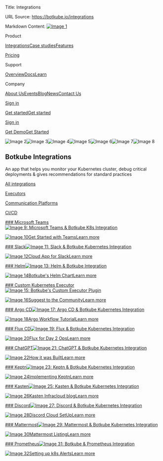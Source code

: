 Title: Integrations

URL Source: https://botkube.io/integrations

Markdown Content:
[![Image 1](https://assets-global.website-files.com/633705de6adaa38599d8e258/6338148fa3f8a509639804fa_botkube-logo.svg)](https://botkube.io/)

Product

[Integrations](https://botkube.io/integrations)[Case studies](https://botkube.io/case-studies)[Features](https://botkube.io/features)

[Pricing](https://botkube.io/pricing)

Support

[Overview](https://botkube.io/support)[Docs](https://docs.botkube.io/)[Learn](https://botkube.io/learn)

Company

[About Us](https://botkube.io/about)[Events](https://botkube.io/events)[Blog](https://botkube.io/blog)[News](https://botkube.io/news)[Contact Us](https://botkube.io/contact)

[Sign in](https://app.botkube.io/)

[Get started](#)[Get started](https://app.botkube.io/)

[Sign in](https://app.botkube.io/)

[Get Demo](https://botkube.io/demo)[Get Started](https://app.botkube.io/)

![Image 2](https://assets-global.website-files.com/633705de6adaa38599d8e258/63d3f1f94ceb7a745da5f865_bk-star_01.svg)![Image 3](https://assets-global.website-files.com/633705de6adaa38599d8e258/63d3f1f94ceb7a745da5f865_bk-star_01.svg)![Image 4](https://assets-global.website-files.com/633705de6adaa38599d8e258/63d3f1f94ceb7a745da5f865_bk-star_01.svg)![Image 5](https://assets-global.website-files.com/633705de6adaa38599d8e258/63d3f1f94ceb7a745da5f865_bk-star_01.svg)![Image 6](https://assets-global.website-files.com/633705de6adaa38599d8e258/63d3f1f94ceb7a745da5f865_bk-star_01.svg)![Image 7](https://assets-global.website-files.com/633705de6adaa38599d8e258/63d3f1f94ceb7a745da5f865_bk-star_01.svg)![Image 8](https://assets-global.website-files.com/633705de6adaa38599d8e258/63d3efd5bb94697bcc007ed7_botkube-integrations-hero.webp)

Botkube Integrations
--------------------

An app that helps you monitor your Kubernetes cluster, debug critical deployments & gives recommendations for standard practices

[All integrations](#)

[Executors](#)

[Communication Platforms](#)

[CI/CD](#)

[### Microsoft Teams](https://botkube.io/integration/teams)[![Image 9: Microsoft Teams & Botkube K8s Integration](https://assets-global.website-files.com/634fabb21508d6c9db9bc46f/6566556e0b8319198abb4cb1_ms-teams_logo_white.svg)](https://botkube.io/integration/teams)

[![Image 10](https://assets-global.website-files.com/633705de6adaa38599d8e258/6419c398f664abccda1d675c_botkube-integration-arrow.svg)Get Started with Teams](https://docs.botkube.io/installation/teams/)[Learn more](https://botkube.io/integration/teams)

[### Slack](https://botkube.io/integration/slack)[![Image 11: Slack & Botkube Kubernetes Integration](https://assets-global.website-files.com/634fabb21508d6c9db9bc46f/6414788a6932f578c90e2e5c_Slack%20Logo%20White.svg)](https://botkube.io/integration/slack)

[![Image 12](https://assets-global.website-files.com/633705de6adaa38599d8e258/6419c398f664abccda1d675c_botkube-integration-arrow.svg)Cloud App for Slack](https://docs.botkube.io/installation/slack/cloud-slack)[Learn more](https://botkube.io/integration/slack)

[### Helm](https://botkube.io/integration/helm)[![Image 13: Helm & Botkube Integration](https://assets-global.website-files.com/634fabb21508d6c9db9bc46f/63ee296a7fd3a57324eb919c_helm-horizontal-white.png)](https://botkube.io/integration/helm)

[![Image 14](https://assets-global.website-files.com/633705de6adaa38599d8e258/6419c398f664abccda1d675c_botkube-integration-arrow.svg)Botkube's Helm Chart](https://docs.botkube.io/configuration/executor/helm)[Learn more](https://botkube.io/integration/helm)

[### Custom Kubernetes Executor](https://botkube.io/integration/custom-executor-plugin)[![Image 15: Botkube's Custom Executor Plugin](https://assets-global.website-files.com/634fabb21508d6c9db9bc46f/65807deb6619cea70447048d_Custom%20Icon.png)](https://botkube.io/integration/custom-executor-plugin)

[![Image 16](https://assets-global.website-files.com/633705de6adaa38599d8e258/6419c398f664abccda1d675c_botkube-integration-arrow.svg)Suggest to the Community](https://docs.botkube.io/plugin/custom-executor)[Learn more](https://botkube.io/integration/custom-executor-plugin)

[### Argo CD](https://botkube.io/integration/argo-cd-botkube-kubernetes-integration)[![Image 17: Argo CD & Botkube Kubernetes Integration](https://assets-global.website-files.com/634fabb21508d6c9db9bc46f/6566534aebaedc232b690ec0_argocd-large_wh.svg)](https://botkube.io/integration/argo-cd-botkube-kubernetes-integration)

[![Image 18](https://assets-global.website-files.com/633705de6adaa38599d8e258/6419c398f664abccda1d675c_botkube-integration-arrow.svg)Argo Workflow Tutorial](https://docs.botkube.io/configuration/source/argocd/)[Learn more](https://botkube.io/integration/argo-cd-botkube-kubernetes-integration)

[### Flux CD](https://botkube.io/integration/botkube-flux-kubernetes-integration)[![Image 19: Flux & Botkube Kubernetes Integration](https://assets-global.website-files.com/634fabb21508d6c9db9bc46f/656653d66242a01c07278b5e_fluxcdio-icon_wh.svg)](https://botkube.io/integration/botkube-flux-kubernetes-integration)

[![Image 20](https://assets-global.website-files.com/633705de6adaa38599d8e258/6419c398f664abccda1d675c_botkube-integration-arrow.svg)Flux for Day 2 Ops](https://docs.botkube.io/configuration/executor/flux)[Learn more](https://botkube.io/integration/botkube-flux-kubernetes-integration)

[### ChatGPT](https://botkube.io/integration/chatgpt-botkube-kubernetes-integration)[![Image 21: ChatGPT & Botkube Kubernetes Integration](https://assets-global.website-files.com/634fabb21508d6c9db9bc46f/664fa21e4c4da047c68845cc_openai-white-logomark.png)](https://botkube.io/integration/chatgpt-botkube-kubernetes-integration)

[![Image 22](https://assets-global.website-files.com/633705de6adaa38599d8e258/6419c398f664abccda1d675c_botkube-integration-arrow.svg)How it was Built](https://botkube.io/blog/explore-the-new-era-of-aiops-with-botkubes-ai-assistant)[Learn more](https://botkube.io/integration/chatgpt-botkube-kubernetes-integration)

[### Keptn](https://botkube.io/integration/keptn)[![Image 23: Keptn & Botkube Kubernetes Integration](https://assets-global.website-files.com/634fabb21508d6c9db9bc46f/647e5490bed6105f3c8f780e_keptn-icon-white.png)](https://botkube.io/integration/keptn)

[![Image 24](https://assets-global.website-files.com/633705de6adaa38599d8e258/6419c398f664abccda1d675c_botkube-integration-arrow.svg)Implementing Keptn](https://docs.botkube.io/usage/source/keptn/)[Learn more](https://botkube.io/integration/keptn)

[### Kasten](https://botkube.io/integration/kasten)[![Image 25: Kasten & Botkube Kubernetes Integration](https://assets-global.website-files.com/634fabb21508d6c9db9bc46f/656654a0b32f1c8761e69099_kasten_logo_white.svg)](https://botkube.io/integration/kasten)

[![Image 26](https://assets-global.website-files.com/633705de6adaa38599d8e258/6419c398f664abccda1d675c_botkube-integration-arrow.svg)Kasten Infracloud blog](https://docs.kasten.io/latest/index.html)[Learn more](https://botkube.io/integration/kasten)

[### Discord](https://botkube.io/integration/discord)[![Image 27: Discord & Botkube Kubernetes Integration](https://assets-global.website-files.com/634fabb21508d6c9db9bc46f/664fa4fc27ae15fcef1ea9e2_discord-mark-white%201.svg)](https://botkube.io/integration/discord)

[![Image 28](https://assets-global.website-files.com/633705de6adaa38599d8e258/6419c398f664abccda1d675c_botkube-integration-arrow.svg)Discord Cloud SetUp](https://docs.botkube.io/installation/discord/self-hosted)[Learn more](https://botkube.io/integration/discord)

[### Mattermost](https://botkube.io/integration/mattermost)[![Image 29: Mattermost & Botkube Kubernetes Integration](https://assets-global.website-files.com/634fabb21508d6c9db9bc46f/641474df0af3b5543da3d670_Mattermost%20Logo%20White.svg)](https://botkube.io/integration/mattermost)

[![Image 30](https://assets-global.website-files.com/633705de6adaa38599d8e258/6419c398f664abccda1d675c_botkube-integration-arrow.svg)Mattermost Listing](https://docs.botkube.io/installation/mattermost/cloud)[Learn more](https://botkube.io/integration/mattermost)

[### Prometheus](https://botkube.io/integration/prometheus)[![Image 31: Botkube & Prometheus Integration](https://assets-global.website-files.com/634fabb21508d6c9db9bc46f/63d2e3a1d0cacad985f81353_prometheus-icon-white.svg)](https://botkube.io/integration/prometheus)

[![Image 32](https://assets-global.website-files.com/633705de6adaa38599d8e258/6419c398f664abccda1d675c_botkube-integration-arrow.svg)Setting up k8s Alerts](https://docs.botkube.io/configuration/source/prometheus)[Learn more](https://botkube.io/integration/prometheus)
